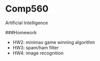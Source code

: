# Comp560
Artificial Intelligence

###Homework

* HW2: minimax game winning algorithm
* HW3: spam/ham filter
* HW4: image recognition

